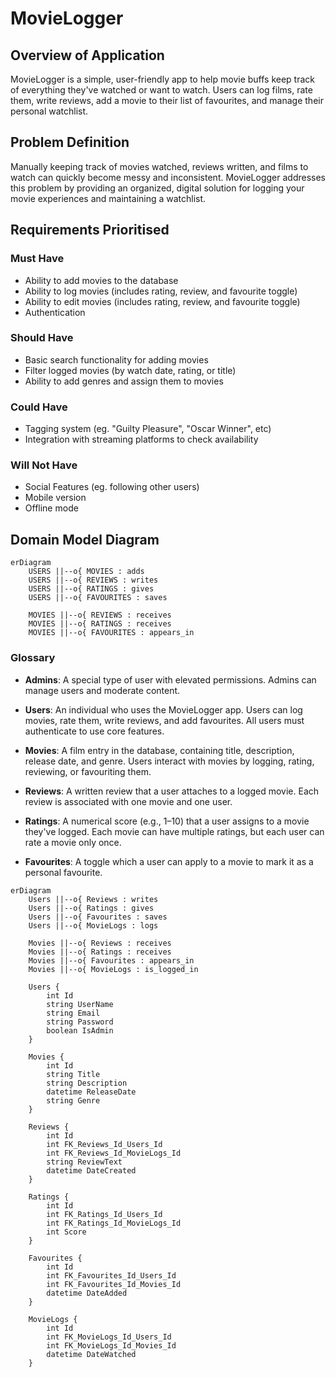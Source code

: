 # MovieLogger

## Overview of Application

MovieLogger is a simple, user-friendly app to help movie buffs keep track of everything they've watched or want to watch. Users can log films, rate them, write reviews, add a movie to their list of favourites, and manage their personal watchlist.

## Problem Definition

Manually keeping track of movies watched, reviews written, and films to watch can quickly become messy and inconsistent. MovieLogger addresses this problem by providing an organized, digital solution for logging your movie experiences and maintaining a watchlist.

## Requirements Prioritised

### Must Have
- Ability to add movies to the database
- Ability to log movies (includes rating, review, and favourite toggle)
- Ability to edit movies (includes rating, review, and favourite toggle)
- Authentication

### Should Have
- Basic search functionality for adding movies
- Filter logged movies (by watch date, rating, or title)
- Ability to add genres and assign them to movies

### Could Have
- Tagging system (eg. "Guilty Pleasure", "Oscar Winner", etc)
- Integration with streaming platforms to check availability

### Will Not Have
- Social Features (eg. following other users)
- Mobile version
- Offline mode

## Domain Model Diagram

```mermaid
erDiagram
    USERS ||--o{ MOVIES : adds
    USERS ||--o{ REVIEWS : writes
    USERS ||--o{ RATINGS : gives
    USERS ||--o{ FAVOURITES : saves

    MOVIES ||--o{ REVIEWS : receives
    MOVIES ||--o{ RATINGS : receives
    MOVIES ||--o{ FAVOURITES : appears_in
```

### Glossary

- **Admins**: A special type of user with elevated permissions. Admins can manage users and moderate content.

- **Users**: An individual who uses the MovieLogger app. Users can log movies, rate them, write reviews, and add favourites. All users must authenticate to use core features.

- **Movies**: A film entry in the database, containing title, description, release date, and genre. Users interact with movies by logging, rating, reviewing, or favouriting them.

- **Reviews**: A written review that a user attaches to a logged movie. Each review is associated with one movie and one user.

- **Ratings**: A numerical score (e.g., 1–10) that a user assigns to a movie they've logged. Each movie can have multiple ratings, but each user can rate a movie only once.

- **Favourites**: A toggle which a user can apply to a movie to mark it as a personal favourite. 


```mermaid
erDiagram
    Users ||--o{ Reviews : writes
    Users ||--o{ Ratings : gives
    Users ||--o{ Favourites : saves
    Users ||--o{ MovieLogs : logs

    Movies ||--o{ Reviews : receives
    Movies ||--o{ Ratings : receives
    Movies ||--o{ Favourites : appears_in
    Movies ||--o{ MovieLogs : is_logged_in

    Users {
        int Id
        string UserName
        string Email
        string Password
        boolean IsAdmin
    }

    Movies {
        int Id
        string Title
        string Description
        datetime ReleaseDate
        string Genre
    }

    Reviews {
        int Id
        int FK_Reviews_Id_Users_Id
        int FK_Reviews_Id_MovieLogs_Id
        string ReviewText
        datetime DateCreated
    }

    Ratings {
        int Id
        int FK_Ratings_Id_Users_Id
        int FK_Ratings_Id_MovieLogs_Id
        int Score
    }

    Favourites {
        int Id
        int FK_Favourites_Id_Users_Id
        int FK_Favourites_Id_Movies_Id
        datetime DateAdded
    }

    MovieLogs { 
        int Id
        int FK_MovieLogs_Id_Users_Id
        int FK_MovieLogs_Id_Movies_Id
        datetime DateWatched
    }
```